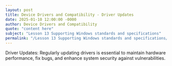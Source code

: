 ```yaml
---
layout: post
title: Device Drivers and Compatibility - Driver Updates
date: 2025-01-10 12:00:00 -0000
author: Device Drivers and Compatibility
quote: "content here"
subject: "Lesson 13 Supporting Windows standards and specifications"
permalink: "/Lesson 13 Supporting Windows standards and specifications/Device Drivers and Compatibility/Device Drivers and Compatibility - Driver Updates"
---
```


Driver Updates: Regularly updating drivers is essential to maintain hardware performance, fix bugs, and enhance system security against vulnerabilities.
